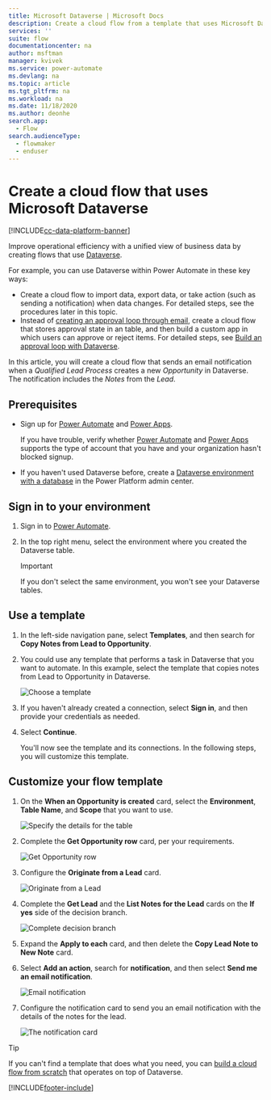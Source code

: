 ```yaml
---
title: Microsoft Dataverse | Microsoft Docs
description: Create a cloud flow from a template that uses Microsoft Dataverse.
services: ''
suite: flow
documentationcenter: na
author: msftman
manager: kvivek
ms.service: power-automate
ms.devlang: na
ms.topic: article
ms.tgt_pltfrm: na
ms.workload: na
ms.date: 11/18/2020
ms.author: deonhe
search.app: 
  - Flow
search.audienceType: 
  - flowmaker
  - enduser
---
```

# Create a cloud flow that uses Microsoft Dataverse

[!INCLUDE[cc-data-platform-banner](./includes/cc-data-platform-banner.md)]

Improve operational efficiency with a unified view of business data by creating flows that use [Dataverse](https://powerapps.microsoft.com/tutorials/data-platform-intro/).

For example, you can use Dataverse within Power Automate in these key ways:

* Create a cloud flow to import data, export data, or take action (such as sending a notification) when data  changes. For detailed steps, see the procedures later in this topic.
* Instead of [creating an approval loop through email](wait-for-approvals.md), create a cloud flow that stores approval state in an table, and then build a custom app in which users can approve or reject items. For detailed steps, see [Build an approval loop with Dataverse](common-data-model-approve.md).

In this article, you will create a cloud flow that sends an email notification when a *Qualified Lead Process* creates a new *Opportunity* in Dataverse. The notification includes the *Notes* from the *Lead*.

## Prerequisites

* Sign up for [Power Automate](https://flow.microsoft.com) and [Power Apps](https://make.powerapps.com).
  
    If you have trouble, verify whether [Power Automate](sign-up-sign-in.md) and [Power Apps](https://powerapps.microsoft.com/tutorials/signup-for-powerapps/) supports the type of account that you have and your organization hasn't blocked signup.
* If you haven't used Dataverse before, create a [Dataverse environment with a database](/power-platform/admin/create-environment#create-an-environment-with-a-database) in the Power Platform admin center.

## Sign in to your environment

1. Sign in to [Power Automate](https://flow.microsoft.com).
1. In the top right menu, select the environment where you created the Dataverse table. 

    >[!IMPORTANT]
    >If you don't select the same environment, you won't see your Dataverse tables.

## Use a template

1. In the left-side navigation pane, select **Templates**, and then search for **Copy Notes from Lead to Opportunity**.
1. You could use any template that performs a task in Dataverse that you want to automate. In this example, select the template that copies notes from Lead to Opportunity in Dataverse.

    ![Choose a template](./media/common-data-model-intro/select-template.png)

1. If you haven't already created a connection, select **Sign in**, and then provide your credentials as needed.

1. Select **Continue**.

   You'll now see the template and its connections. In the following steps, you will customize this template.

## Customize your flow template

1. On the **When an Opportunity is created** card, select the **Environment**, **Table Name**, and **Scope** that you want to use.
   
    ![Specify the details for the table](./media/common-data-model-intro/specify-instance.png)

1. Complete the **Get Opportunity row** card, per your requirements.
   
    ![Get Opportunity row](./media/common-data-model-intro/get-opportunity-tables.png)

1. Configure the **Originate from a Lead** card. 
   
    ![Originate from a Lead](./media/common-data-model-intro/originate-from-lead.png)

1. Complete the **Get Lead** and the **List Notes for the Lead** cards on the **If yes** side of the decision branch. 

   ![Complete decision branch](./media/common-data-model-intro/get-lead-list-notes.png)

1. Expand the **Apply to each** card, and then  delete the **Copy Lead Note to New Note** card.

1. Select **Add an action**, search for **notification**, and then select **Send me an email notification**.

   ![Email notification](./media/common-data-model-intro/apply-to-each.png)

1. Configure the notification card to send you an email notification with the details of the notes for the lead.

   ![The notification card](./media/common-data-model-intro/notification-card.png)

>[!TIP]
>If you can't find a template that does what you need, you can [build a cloud flow from scratch](get-started-logic-flow.md) that operates on top of Dataverse.



[!INCLUDE[footer-include](includes/footer-banner.md)]